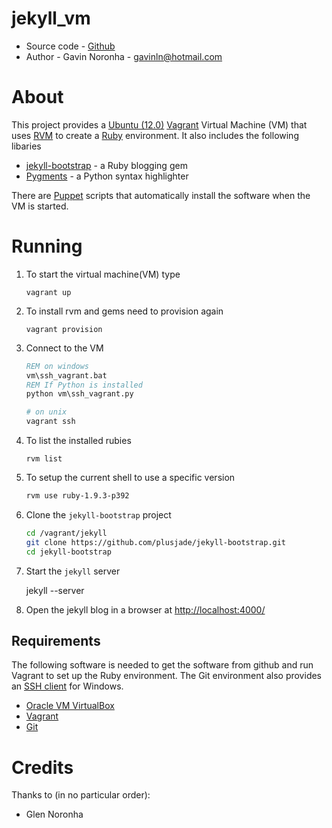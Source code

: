 jekyll_vm
=========

* Source code - [Github][1]
* Author - Gavin Noronha - <gavinln@hotmail.com>

[1]: https://github.com/gavinln/jekyll_vm.git

About
=====

This project provides a [Ubuntu (12.0)][2] [Vagrant][3] Virtual Machine (VM) that uses [RVM][4] to create a [Ruby][5] environment. It also includes the following libaries


* [jekyll-bootstrap][6] - a Ruby blogging gem
* [Pygments][7] - a Python syntax highlighter

There are [Puppet][8] scripts that automatically install the software when the VM is started.

[2]: http://releases.ubuntu.com/precise/
[3]: http://www.vagrantup.com/
[4]: https://rvm.io/ 
[5]: http://www.ruby-lang.org/en/ 
[6]: http://jekyllbootstrap.com/
[7]: http://pygments.org/
[8]: http://puppetlabs.com/

Running
=======

1. To start the virtual machine(VM) type

    ```
    vagrant up
    ```

2. To install rvm and gems need to provision again

    ```
    vagrant provision
    ```

3. Connect to the VM

    ```bat
    REM on windows
    vm\ssh_vagrant.bat
    REM If Python is installed
    python vm\ssh_vagrant.py
    ```

    ```bash
    # on unix
    vagrant ssh
    ```

4. To list the installed rubies

    ```basn
    rvm list
    ```

5. To setup the current shell to use a specific version

    ```bash
    rvm use ruby-1.9.3-p392
    ```

6. Clone the `jekyll-bootstrap` project

    ```bash
    cd /vagrant/jekyll
    git clone https://github.com/plusjade/jekyll-bootstrap.git
    cd jekyll-bootstrap
    ```

7. Start the `jekyll` server

    jekyll --server

8. Open the jekyll blog in a browser at <http://localhost:4000/>


Requirements
------------

The following software is needed to get the software from github and run Vagrant to set up the Ruby environment. The Git environment also provides an [SSH  client][9] for Windows.

* [Oracle VM VirtualBox][10]
* [Vagrant][11]
* [Git][12]

[9]: http://en.wikipedia.org/wiki/Secure_Shell
[10]: https://www.virtualbox.org/
[11]: http://vagrantup.com/
[12]: http://git-scm.com/

Credits
=======

Thanks to (in no particular order):

- Glen Noronha

